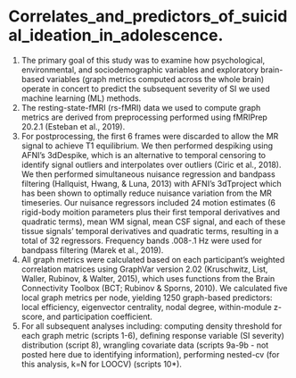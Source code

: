 # Correlates_and_predictors_of_suicidal_ideation_in_adolescence. 
1. The primary goal of this study was to examine how psychological, environmental, and sociodemographic variables and exploratory brain-based variables (graph metrics computed across the whole brain) operate in concert to predict the subsequent severity of SI we used machine learning (ML) methods.   
3. The resting-state-fMRI (rs-fMRI) data we used to compute graph metrics are derived from preprocessing performed using fMRIPrep 20.2.1 (Esteban et al., 2019).   
4. For postprocessing, the first 6 frames were discarded to allow the MR signal to achieve T1 equilibrium. We then performed despiking using AFNI’s 3dDespike, which is an alternative to temporal censoring to identify signal outliers and interpolates over outliers (Ciric et al., 2018). We then performed simultaneous nuisance regression and bandpass filtering (Hallquist, Hwang, & Luna, 2013) with AFNI’s 3dTproject which has been shown to optimally reduce nuisance variation from the MR timeseries. Our nuisance regressors included 24 motion estimates (6 rigid-body moition parameters plus their first temporal derivatives and quadratic terms), mean WM signal, mean CSF signal, and each of these tissue signals’ temporal derivatives and quadratic terms, resulting in a total of 32 regressors. Frequency bands .008-.1 Hz were used for bandpass filtering (Marek et al., 2019).   
5. All graph metrics were calculated based on each participant’s weighted correlation matrices using GraphVar version 2.02 (Kruschwitz, List, Waller, Rubinov, & Walter, 2015), which uses functions from the Brain Connectivity Toolbox (BCT; Rubinov & Sporns, 2010). We calculated five local graph metrics per node, yielding 1250 graph-based predictors: local efficiency, eigenvector centrality, nodal degree, within-module z-score, and participation coefficient.   
6. For all subsequent analyses including: computing density threshold for each graph metric (scripts 1-6), defining response variable (SI severity) distribution (script 8), wrangling covariate data (scripts 9a-9b - not posted here due to identifying information), performing nested-cv (for this analysis, k=N for LOOCV) (scripts 10*).  
